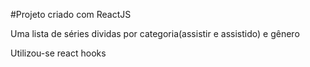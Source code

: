 #Projeto criado com ReactJS

Uma lista de séries dividas por categoria(assistir e assistido) e gênero

Utilizou-se react hooks
